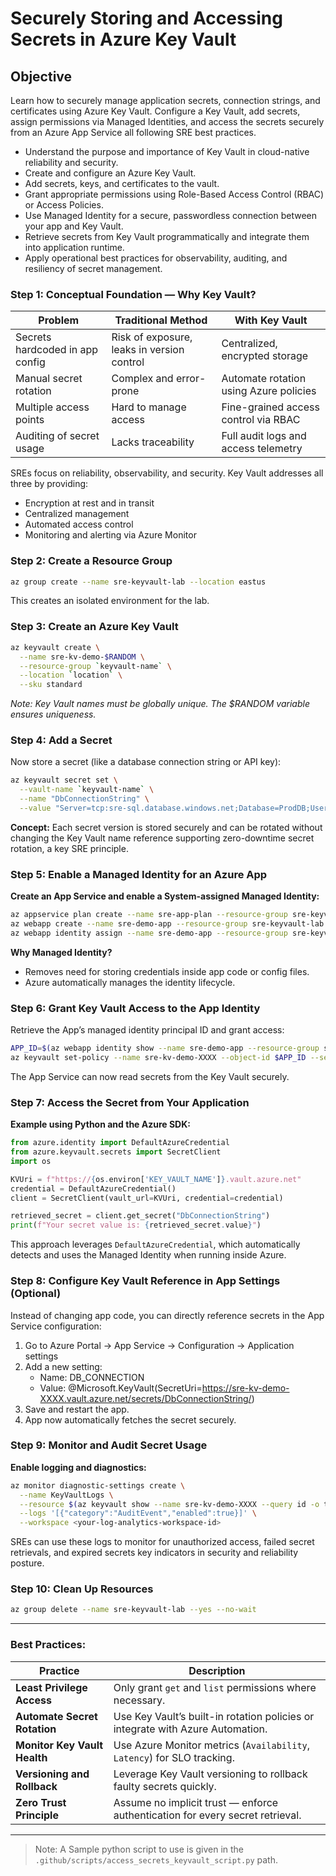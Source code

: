 # Securely Storing and Accessing Secrets in Azure Key Vault

## Objective
Learn how to securely manage application secrets, connection strings, and certificates using Azure Key Vault. Configure a Key Vault, add secrets, assign permissions via Managed Identities, and access the secrets securely from an Azure App Service all following SRE best practices.
- Understand the purpose and importance of Key Vault in cloud-native reliability and security.
- Create and configure an Azure Key Vault.
- Add secrets, keys, and certificates to the vault.
- Grant appropriate permissions using Role-Based Access Control (RBAC) or Access Policies.
- Use Managed Identity for a secure, passwordless connection between your app and Key Vault.
- Retrieve secrets from Key Vault programmatically and integrate them into application runtime.
- Apply operational best practices for observability, auditing, and resiliency of secret management.

### Step 1: Conceptual Foundation — Why Key Vault?

| Problem                         | Traditional Method                         | With Key Vault                         |
| ------------------------------- | ------------------------------------------ | -------------------------------------- |
| Secrets hardcoded in app config | Risk of exposure, leaks in version control | Centralized, encrypted storage         |
| Manual secret rotation          | Complex and error-prone                    | Automate rotation using Azure policies |
| Multiple access points          | Hard to manage access                      | Fine-grained access control via RBAC   |
| Auditing of secret usage        | Lacks traceability                         | Full audit logs and access telemetry   |

SREs focus on reliability, observability, and security. Key Vault addresses all three by providing:
- Encryption at rest and in transit
- Centralized management
- Automated access control
- Monitoring and alerting via Azure Monitor

### Step 2: Create a Resource Group

```bash
az group create --name sre-keyvault-lab --location eastus
```

This creates an isolated environment for the lab.

### Step 3: Create an Azure Key Vault
```bash 
az keyvault create \
  --name sre-kv-demo-$RANDOM \
  --resource-group `keyvault-name` \
  --location `location` \
  --sku standard
```

*Note: Key Vault names must be globally unique. The $RANDOM variable ensures uniqueness.*

### Step 4: Add a Secret

Now store a secret (like a database connection string or API key):
```bash
az keyvault secret set \
  --vault-name `keyvault-name` \
  --name "DbConnectionString" \
  --value "Server=tcp:sre-sql.database.windows.net;Database=ProdDB;User Id=adminuser;Password=P@ssw0rd!"
```

**Concept:**
Each secret version is stored securely and can be rotated without changing the Key Vault name reference supporting zero-downtime secret rotation, a key SRE principle.

### Step 5: Enable a Managed Identity for an Azure App

**Create an App Service and enable a System-assigned Managed Identity:**
```bash
az appservice plan create --name sre-app-plan --resource-group sre-keyvault-lab --sku B1
az webapp create --name sre-demo-app --resource-group sre-keyvault-lab --plan sre-app-plan
az webapp identity assign --name sre-demo-app --resource-group sre-keyvault-lab
```

**Why Managed Identity?**
- Removes need for storing credentials inside app code or config files.
- Azure automatically manages the identity lifecycle.

### Step 6: Grant Key Vault Access to the App Identity

Retrieve the App’s managed identity principal ID and grant access:

```bash
APP_ID=$(az webapp identity show --name sre-demo-app --resource-group sre-keyvault-lab --query principalId -o tsv)
az keyvault set-policy --name sre-kv-demo-XXXX --object-id $APP_ID --secret-permissions get list
```

The App Service can now read secrets from the Key Vault securely.

### Step 7: Access the Secret from Your Application

**Example using Python and the Azure SDK:**
```python
from azure.identity import DefaultAzureCredential
from azure.keyvault.secrets import SecretClient
import os

KVUri = f"https://{os.environ['KEY_VAULT_NAME']}.vault.azure.net"
credential = DefaultAzureCredential()
client = SecretClient(vault_url=KVUri, credential=credential)

retrieved_secret = client.get_secret("DbConnectionString")
print(f"Your secret value is: {retrieved_secret.value}")
```

This approach leverages `DefaultAzureCredential`, which automatically detects and uses the Managed Identity when running inside Azure.

### Step 8: Configure Key Vault Reference in App Settings (Optional)

Instead of changing app code, you can directly reference secrets in the App Service configuration:
1. Go to Azure Portal → App Service → Configuration → Application settings
2. Add a new setting:
    - Name: DB_CONNECTION
    - Value: @Microsoft.KeyVault(SecretUri=https://sre-kv-demo-XXXX.vault.azure.net/secrets/DbConnectionString/)
3. Save and restart the app.
4. App now automatically fetches the secret securely.

### Step 9: Monitor and Audit Secret Usage

**Enable logging and diagnostics:**
```bash
az monitor diagnostic-settings create \
  --name KeyVaultLogs \
  --resource $(az keyvault show --name sre-kv-demo-XXXX --query id -o tsv) \
  --logs '[{"category":"AuditEvent","enabled":true}]' \
  --workspace <your-log-analytics-workspace-id>
```

SREs can use these logs to monitor for unauthorized access, failed secret retrievals, and expired secrets key indicators in security and reliability posture.

### Step 10: Clean Up Resources
```bash
az group delete --name sre-keyvault-lab --yes --no-wait
```
---

### Best Practices:

| Practice                     | Description                                                                    |
| ---------------------------- | ------------------------------------------------------------------------------ |
| **Least Privilege Access**   | Only grant `get` and `list` permissions where necessary.                       |
| **Automate Secret Rotation** | Use Key Vault’s built-in rotation policies or integrate with Azure Automation. |
| **Monitor Key Vault Health** | Use Azure Monitor metrics (`Availability`, `Latency`) for SLO tracking.        |
| **Versioning and Rollback**  | Leverage Key Vault versioning to rollback faulty secrets quickly.              |
| **Zero Trust Principle**     | Assume no implicit trust — enforce authentication for every secret retrieval.  |
---

> Note: A Sample python script to use is given in the `.github/scripts/access_secrets_keyvault_script.py` path.